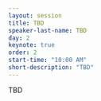 ```yaml
---
layout: session
title: TBD
speaker-last-name: TBD
day: 2
keynote: true
order: 2
start-time: "10:00 AM"
short-description: "TBD"
---
```


TBD
